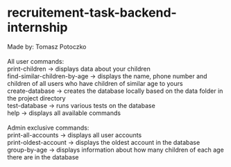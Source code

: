 # recruitement-task-backend-internship

Made by: Tomasz Potoczko  
  <br>
All user commands:  
  print-children                  -> displays data about your children  
  find-similar-children-by-age    -> displays the name, phone number and children of all users who have children of similar age to yours  
  create-database                 -> creates the database locally based on the data folder in the project directory  
  test-database                   -> runs various tests on the database  
  help                            -> displays all available commands  
  <br>
Admin exclusive commands:  
  print-all-accounts              -> displays all user accounts  
  print-oldest-account            -> displays the oldest account in the database  
  group-by-age                    -> displays information about how many children of each age there are in the database  
